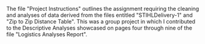The file "Project Instructions" outlines the assignment requiring the cleaning and analyses of data derived from the files entitled "STIHLDelivery-1" and "Zip to Zip Distance Table".
This was a group project in which I contributed to the Descriptive Analyses showcased on pages four through nine of the file "Logistics Analyses Report".
